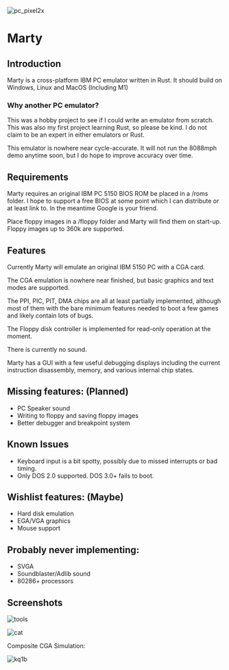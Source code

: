 ![pc_pixel2x](https://user-images.githubusercontent.com/7229541/176571877-ead7fb9c-0a83-41b1-8c51-ff8deeea7c5f.png)
# Marty 

## Introduction

Marty is a cross-platform IBM PC emulator written in Rust. It should build on Windows, Linux and MacOS (Including M1)

### Why another PC emulator?

This was a hobby project to see if I could write an emulator from scratch. This was also my first project learning Rust, so please be kind.
I do not claim to be an expert in either emulators or Rust. 

This emulator is nowhere near cycle-accurate. It will not run the 8088mph demo anytime soon, but I do hope to improve accuracy over time.

## Requirements

Marty requires an original IBM PC 5150 BIOS ROM be placed in a /roms folder. I hope to support a free BIOS at some point which I can distribute or at least link to. In the meantime Google is your friend.

Place floppy images in a /floppy folder and Marty will find them on start-up. Floppy images up to 360k are supported.

## Features

Currently Marty will emulate an original IBM 5150 PC with a CGA card. 

The CGA emulation is nowhere near finished, but basic graphics and text modes are supported.

The PPI, PIC, PIT, DMA chips are all at least partially implemented, although most of them with the bare minimum features needed to boot
a few games and likely contain lots of bugs. 

The Floppy disk controller is implemented for read-only operation at the moment.

There is currently no sound.

Marty has a GUI with a few useful debugging displays including the current instruction disassembly, memory, and various internal chip states. 

## Missing features: (Planned)

* PC Speaker sound
* Writing to floppy and saving floppy images
* Better debugger and breakpoint system

## Known Issues

* Keyboard input is a bit spotty, possibly due to missed interrupts or bad timing.
* Only DOS 2.0 supported. DOS 3.0+ fails to boot.

## Wishlist features: (Maybe)

* Hard disk emulation
* EGA/VGA graphics
* Mouse support

## Probably never implementing:

* SVGA
* Soundblaster/Adlib sound
* 80286+ processors

## Screenshots
![tools](https://user-images.githubusercontent.com/7229541/173169915-58b0bb5f-663c-41de-be3c-66952297558e.png)

![cat](https://user-images.githubusercontent.com/7229541/173169921-32b5dbad-0cb7-4cfa-921f-09ba7f946e85.png)

Composite CGA Simulation:

![kq1b](https://user-images.githubusercontent.com/7229541/175355050-af26243c-4a6e-49dd-9b01-991bc3420cb2.png)
